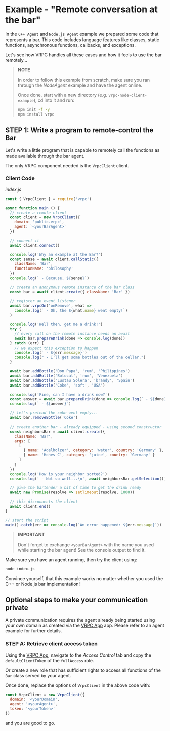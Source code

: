 # Example - "Remote conversation at the bar"

In the `C++ Agent` and `Node.js Agent` example we prepared some code that
represents a bar. This code includes language features like classes, static
functions, asynchronous functions, callbacks, and exceptions.

Let's see how VRPC handles all these cases and how it feels to use the bar
remotely...

> **NOTE**
>
> In order to follow this example from scratch, make sure you ran through the
> *NodeAgent* example and have the agent online.
>
> Once done, start with a new
> directory (e.g. `vrpc-node-client-example`), cd into it and run:
>
> ```bash
> npm init -f -y
> npm install vrpc
> ```

## STEP 1: Write a program to remote-control the Bar

Let's write a little program that is capable to remotely call the functions
as made available through the bar agent.

The only VRPC component needed is the `VrpcClient` client.

### Client Code

*index.js*

```javascript
const { VrpcClient } = require('vrpc')

async function main () {
  // create a remote client
  const client = new VrpcClient({
    domain: 'public.vrpc',
    agent: `<yourBarAgent>`
  })

  // connect it
  await client.connect()

  console.log('Why an example at the Bar?')
  const sense = await client.callStatic({
    className: 'Bar',
    functionName: 'philosophy'
  })
  console.log(` - Because, ${sense}`)

  // create an anonymous remote instance of the bar class
  const bar = await client.create({ className: 'Bar' })

  // register an event listener
  await bar.vrpcOn('onRemove', what =>
    console.log(` - Oh, the ${what.name} went empty!`)
  )

  console.log('Well then, get me a drink!')
  try {
    // every call on the remote instance needs an await
    await bar.prepareDrink(done => console.log(done))
  } catch (err) {
    // we expect this exception to happen
    console.log(` - ${err.message}`)
    console.log(" - I'll get some bottles out of the cellar.")
  }

  await bar.addBottle('Don Papa', 'rum', 'Philippines')
  await bar.addBottle('Botucal', 'rum', 'Venezuela')
  await bar.addBottle('Lustau Solera', 'brandy', 'Spain')
  await bar.addBottle('Coke', 'soft', 'USA')

  console.log('Fine, can I have a drink now?')
  const answer = await bar.prepareDrink(done => console.log(` - ${done}`))
  console.log(` - ${answer}`)

  // let's pretend the coke went empty...
  await bar.removeBottle('Coke')

  // create another bar - already equipped - using second constructor
  const neighborsBar = await client.create({
    className: 'Bar',
    args: [
      [
        { name: 'Adelholzer', category: 'water', country: 'Germany' },
        { name: 'Hohes C', category: 'juice', country: 'Germany' }
      ]
    ]
  })
  console.log('How is your neighbor sorted?')
  console.log(' - Not so well...\n', await neighborsBar.getSelection())

  // give the bartender a bit of time to get the drink ready
  await new Promise(resolve => setTimeout(resolve, 1000))

  // this disconnects the client
  await client.end()
}

// start the script
main().catch(err => console.log(`An error happened: ${err.message}`))
```

> **IMPORTANT**
>
> Don't forget to exchange `<yourBarAgent>` with the name you used while
> starting the bar agent! See the console output to find it.

Make sure you have an agent running, then try the client using:

```bash
node index.js
```

Convince yourself, that this example works no matter whether you used the C++ or
Node.js bar implementation!

## Optional steps to make your communication private

A private communication requires the agent already being started using your own
domain as created via the [VRPC App](https://app.vrpc.io) app. Please refer to
an agent example for further details.

### STEP A: Retrieve client access token

Using the [VRPC App](https://app.vrpc.io), navigate to the *Access Control* tab
and copy the `defaultClientToken` of the `fullAccess` role.

Or create a new role that has sufficient rights to access all functions of the
`Bar` class served by your agent.

Once done, replace the options of `VrpcClient` in the above code with:

```javascript
const VrpcClient = new VrpcClient({
  domain: '<yourDomain',
  agent: '<yourAgent>',
  token: '<yourToken>'
})
```

and you are good to go.
